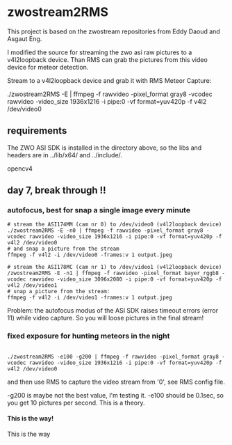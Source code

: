 # zwostream2RMS

This project is based on the zwostream repositories from Eddy Daoud and Asgaut Eng.

I modified the source for streaming the zwo asi raw pictures to a v4l2loopback device.
Than RMS can grab the pictures from this video device for meteor detection.

Stream to a v4l2loopback device and grab it with RMS Meteor Capture:

./zwostream2RMS -E | ffmpeg -f rawvideo -pixel_format gray8 -vcodec rawvideo -video_size 1936x1216 -i pipe:0 -vf format=yuv420p -f v4l2 /dev/video0

## requirements

The ZWO ASI SDK is installed in the directory above, so the libs and headers
are in ../lib/x64/ and ../include/.

opencv4

## day 7, break through !!

### autofocus, best for snap a single image every minute

```
# stream the ASI174MM (cam nr 0) to /dev/video0 (v4l2loopback device)
./zwostream2RMS -E -n0 | ffmpeg -f rawvideo -pixel_format gray8 -vcodec rawvideo -video_size 1936x1216 -i pipe:0 -vf format=yuv420p -f v4l2 /dev/video0
# and snap a picture from the stream
ffmpeg -f v4l2 -i /dev/video0 -frames:v 1 output.jpeg

# stream the ASI178MC (cam nr 1) to /dev/video1 (v4l2loopback device)
/zwostream2RMS -E -n1 | ffmpeg -f rawvideo -pixel_format bayer_rggb8 -vcodec rawvideo -video_size 3096x2080 -i pipe:0 -vf format=yuv420p -f v4l2 /dev/video1
# snap a picture from the stream:
ffmpeg -f v4l2 -i /dev/video1 -frames:v 1 output.jpeg

```

Problem: the autofocus modus of the ASI SDK raises timeout errors (error 11) while video capture. So you will loose pictures  in the final stream!

### fixed exposure for hunting meteors in the night

```

./zwostream2RMS -e100 -g200 | ffmpeg -f rawvideo -pixel_format gray8 -vcodec rawvideo -video_size 1936x1216 -i pipe:0 -vf format=yuv420p -f v4l2 /dev/video0

```

and then use RMS to capture the video stream from '0', see RMS config file.

\-g200 is maybe not the best value, I'm testing it. -e100 should be 0.1sec, so you get 10 pictures per second. This is a theory.

#### This is the way!




This is the way
